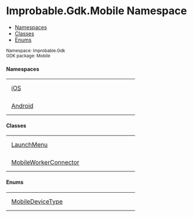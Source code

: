 
# Improbable.Gdk.Mobile Namespace
<nav id="pageToc" class="page-toc"><ul><li><a href="#namespaces">Namespaces</a>
<li><a href="#classes">Classes</a>
<li><a href="#enums">Enums</a>
</ul></nav>
<sup>
Namespace: Improbable.Gdk<br/>
GDK package: Mobile<br />
</sup>

</p>

#### Namespaces

<table>
<tr>
<td style="padding: 14px; border: none; width: 29ch"><a href="{{urlRoot}}/api/mobile/i-os-index">iOS</a></td>
<td style="padding: 14px; border: none;"></td>
</tr>
<tr>
<td style="padding: 14px; border: none; width: 29ch"><a href="{{urlRoot}}/api/mobile/android-index">Android</a></td>
<td style="padding: 14px; border: none;"></td>
</tr>
</table>



</p>

#### Classes

<table>
<tr>
<td style="padding: 14px; border: none; width: 29ch"><a href="{{urlRoot}}/api/mobile/launch-menu">LaunchMenu</a></td>
<td style="padding: 14px; border: none;"></td>
</tr>
<tr>
<td style="padding: 14px; border: none; width: 29ch"><a href="{{urlRoot}}/api/mobile/mobile-worker-connector">MobileWorkerConnector</a></td>
<td style="padding: 14px; border: none;"></td>
</tr>
</table>





</p>

#### Enums

<table>
<tr>
<td style="padding: 14px; border: none; width: 29ch"><a href="{{urlRoot}}/api/mobile/mobile-device-type">MobileDeviceType</a></td>
<td style="padding: 14px; border: none;"></td>
</tr>
</table>


